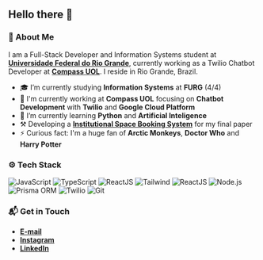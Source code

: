 ## Hello there 👋

### 🤔 About Me
I am a Full-Stack Developer and Information Systems student at **[Universidade Federal do Rio Grande](https://www.furg.br/en/)**, currently working as a Twilio Chatbot Developer at **[Compass UOL](https://compass.uol/en/home/)**. I reside in Rio Grande, Brazil.

* 🎓 I’m currently studying **Information Systems** at **FURG** (4/4)
* 🏢 I'm currently working at **Compass UOL** focusing on **Chatbot Development** with **Twilio** and **Google Cloud Platform**
* 🌱 I’m currently learning **Python** and **Artificial Inteligence**
* ⚒️ Developing a **[Institutional Space Booking System](https://github.com/samuelgomes0/wise-rooms)** for my final paper
* ⚡ Curious fact: I'm a huge fan of **Arctic Monkeys**, **Doctor Who** and **Harry Potter**

### ⚙️ Tech Stack
![JavaScript](https://img.shields.io/badge/-JavaScript-05122A?style=flat&logo=javascript)
![TypeScript](https://img.shields.io/badge/-TypeScript-05122A?style=flat&logo=typescript)
![ReactJS](https://img.shields.io/badge/-ReactJS-05122A?style=flat&logo=react)
![Tailwind](https://img.shields.io/badge/-Tailwind_CSS-05122A?style=flat&logo=tailwind-css)
![ReactJS](https://img.shields.io/badge/-NextJS-05122A?style=flat&logo=next.js)
![Node.js](https://img.shields.io/badge/-Node.js-05122A?style=flat&logo=node.js)
![Prisma ORM](https://img.shields.io/badge/-Prisma_ORM-05122A?style=flat&logo=prisma)
![Twilio](https://img.shields.io/badge/-Twilio-05122A?style=flat&logo=twilio)
![Git](https://img.shields.io/badge/-Git-05122A?style=flat&logo=git)

### 📬 Get in Touch
* **[E-mail](mailto:samuel_gomes26@hotmail.com)**
* **[Instagram](https://instagram.com/samuelgomes0)**
* **[LinkedIn](https://linkedin.com/in/samuelgomes0/)**
